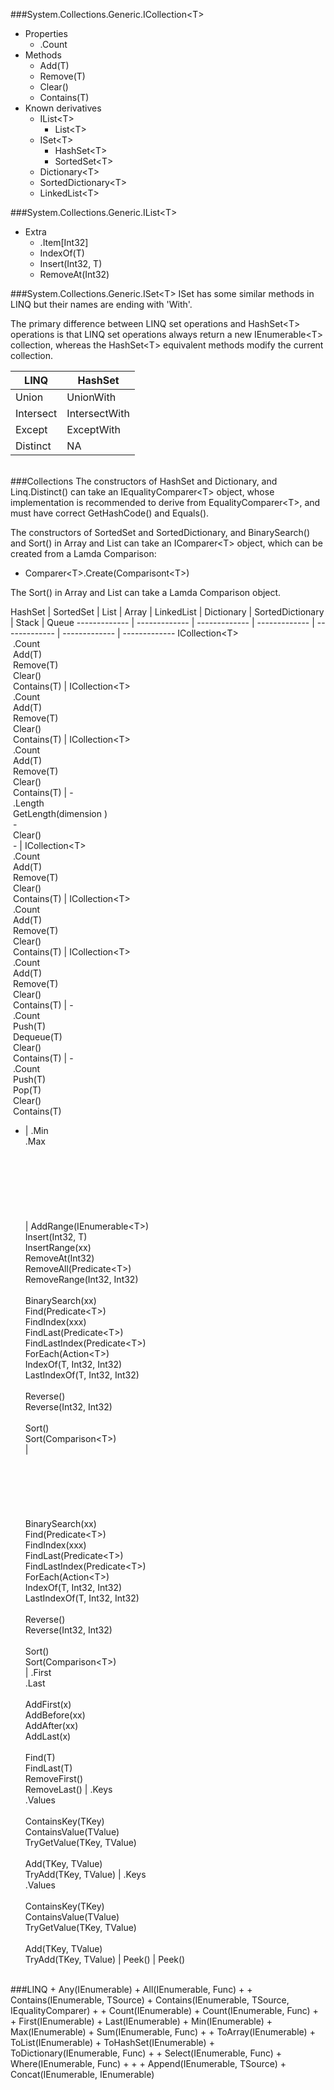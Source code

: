 
###System.Collections.Generic.ICollection&lt;T&gt;
+ Properties
  - .Count
+ Methods
  - Add(T)
  - Remove(T)
  - Clear()
  - Contains(T)
+ Known derivatives
  - IList&lt;T&gt;
    - List&lt;T&gt;
  - ISet&lt;T&gt;
    - HashSet&lt;T&gt;
    - SortedSet&lt;T&gt;
  - Dictionary&lt;T&gt;
  - SortedDictionary&lt;T&gt;
  - LinkedList&lt;T&gt;
  
###System.Collections.Generic.IList&lt;T&gt;
+ Extra
  - .Item[Int32]
  - IndexOf(T)
  - Insert(Int32, T)
  - RemoveAt(Int32)
  
###System.Collections.Generic.ISet&lt;T&gt;
ISet has some similar methods in LINQ but their names are ending with 'With'.

The primary difference between LINQ set operations and HashSet&lt;T&gt; operations is that LINQ set operations always return a new IEnumerable&lt;T&gt; collection, whereas the HashSet&lt;T&gt; equivalent methods modify the current collection.

LINQ | HashSet
------------- | -------------
Union  | UnionWith
Intersect | IntersectWith
Except | ExceptWith
Distinct | NA

<br/>
###Collections
The constructors of HashSet and Dictionary, and Linq.Distinct() can take an IEqualityComparer&lt;T&gt; object, whose implementation is recommended to derive from  EqualityComparer&lt;T&gt;, and must have correct GetHashCode() and Equals().

The constructors of SortedSet and SortedDictionary,  and BinarySearch() and Sort() in Array and List can take an IComparer&lt;T&gt; object, which can be created from a Lamda Comparison:
+ Comparer&lt;T&gt;.Create(Comparisont&lt;T&gt;)

The Sort() in Array and List can take a Lamda Comparison object.

HashSet | SortedSet | List | Array | LinkedList | Dictionary | SortedDictionary | Stack | Queue
------------- | ------------- | ------------- | ------------- | ------------- | ------------- | -------------
ICollection&lt;T&gt;<br/>&nbsp;.Count<br/>&nbsp;Add(T)<br/>&nbsp;Remove(T)<br/>&nbsp;Clear()<br/>&nbsp;Contains(T)  | ICollection&lt;T&gt;<br/>&nbsp;.Count<br/>&nbsp;Add(T)<br/>&nbsp;Remove(T)<br/>&nbsp;Clear()<br/>&nbsp;Contains(T)  | ICollection&lt;T&gt;<br/>&nbsp;.Count<br/>&nbsp;Add(T)<br/>&nbsp;Remove(T)<br/>&nbsp;Clear()<br/>&nbsp;Contains(T)  | -<br/>&nbsp;.Length<br/>&nbsp;GetLength(dimension )<br/>&nbsp;-<br/>&nbsp;Clear()<br/>&nbsp;-  | ICollection&lt;T&gt;<br/>&nbsp;.Count<br/>&nbsp;Add(T)<br/>&nbsp;Remove(T)<br/>&nbsp;Clear()<br/>&nbsp;Contains(T)  | ICollection&lt;T&gt;<br/>&nbsp;.Count<br/>&nbsp;Add(T)<br/>&nbsp;Remove(T)<br/>&nbsp;Clear()<br/>&nbsp;Contains(T)  | ICollection&lt;T&gt;<br/>&nbsp;.Count<br/>&nbsp;Add(T)<br/>&nbsp;Remove(T)<br/>&nbsp;Clear()<br/>&nbsp;Contains(T)  | -<br/>&nbsp;.Count<br/>&nbsp;Push(T)<br/>&nbsp;Dequeue(T)<br/>&nbsp;Clear()<br/>&nbsp;Contains(T)  |  -<br/>&nbsp;.Count<br/>&nbsp;Push(T)<br/>&nbsp;Pop(T)<br/>&nbsp;Clear()<br/>&nbsp;Contains(T)
- | .Min<br/>.Max<br/><br/><br/><br/><br/><br/><br/><br/> | AddRange(IEnumerable&lt;T&gt;)<br/>Insert(Int32, T)<br/>InsertRange(xx)<br/>RemoveAt(Int32)<br/>RemoveAll(Predicate&lt;T&gt;)<br/>RemoveRange(Int32, Int32)<br/><br/>BinarySearch(xx)<br/>Find(Predicate&lt;T&gt;)<br/>FindIndex(xxx)<br/>FindLast(Predicate&lt;T&gt;)<br/>FindLastIndex(Predicate&lt;T&gt;)<br/>ForEach(Action&lt;T&gt;)<br/>IndexOf(T, Int32, Int32)<br/>LastIndexOf(T, Int32, Int32)<br/><br/>Reverse()<br/>Reverse(Int32, Int32)<br/><br/>Sort()<br/>Sort(Comparison&lt;T&gt;)<br/> | <br/><br/><br/><br/><br/><br/><br/>BinarySearch(xx)<br/>Find(Predicate&lt;T&gt;)<br/>FindIndex(xxx)<br/>FindLast(Predicate&lt;T&gt;)<br/>FindLastIndex(Predicate&lt;T&gt;)<br/>ForEach(Action&lt;T&gt;)<br/>IndexOf(T, Int32, Int32)<br/>LastIndexOf(T, Int32, Int32)<br/><br/>Reverse()<br/>Reverse(Int32, Int32)<br/><br/>Sort()<br/>Sort(Comparison&lt;T&gt;)<br/> | .First<br/>.Last<br/><br/>AddFirst(x)<br/>AddBefore(xx)<br/>AddAfter(xx)<br/>AddLast(x)<br/><br/>Find(T)<br/>FindLast(T)<br/>RemoveFirst()<br/>RemoveLast() | .Keys<br/>.Values<br/><br/>ContainsKey(TKey)<br/>ContainsValue(TValue)<br/>TryGetValue(TKey, TValue)<br/><br/>Add(TKey, TValue)<br/>TryAdd(TKey, TValue) | .Keys<br/>.Values<br/><br/>ContainsKey(TKey)<br/>ContainsValue(TValue)<br/>TryGetValue(TKey, TValue)<br/><br/>Add(TKey, TValue)<br/>TryAdd(TKey, TValue) | Peek() | Peek()


<br/>
###LINQ
+ Any<TSource>(IEnumerable<TSource>)
+ All<TSource>(IEnumerable<TSource>, Func<TSource,Boolean>)
+ 
+ Contains<TSource>(IEnumerable<TSource>, TSource)
+ Contains<TSource>(IEnumerable<TSource>, TSource, IEqualityComparer<TSource>)
+ 
+ Count<TSource>(IEnumerable<TSource>)
+ Count<TSource>(IEnumerable<TSource>, Func<TSource,Boolean>)
+ 
+ First<TSource>(IEnumerable<TSource>)
+ Last<TSource>(IEnumerable<TSource>)
+ Min<TSource>(IEnumerable<TSource>)
+ Max<TSource>(IEnumerable<TSource>)
+ Sum<TSource>(IEnumerable<TSource>, Func<TSource,Decimal>)
+ 
+ ToArray<TSource>(IEnumerable<TSource>)
+ ToList<TSource>(IEnumerable<TSource>)
+ ToHashSet<TSource>(IEnumerable<TSource>)
+ ToDictionary<TSource,TKey>(IEnumerable<TSource>, Func<TSource,TKey>)
+ 
+ Select<TSource,TResult>(IEnumerable<TSource>, Func<TSource,TResult>)
+ Where<TSource>(IEnumerable<TSource>, Func<TSource,Boolean>)
+ 
+ 
+ Append<TSource>(IEnumerable<TSource>, TSource)
+ Concat<TSource>(IEnumerable<TSource>, IEnumerable<TSource>)















